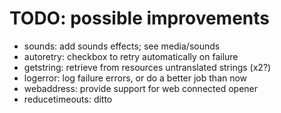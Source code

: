 # TODO: possible improvements
* sounds: add sounds effects; see media/sounds
* autoretry: checkbox to retry automatically on failure
* getstring: retrieve from resources untranslated strings (x2?)
* logerror: log failure errors, or do a better job than now
* webaddress: provide support for web connected opener
* reducetimeouts: ditto

